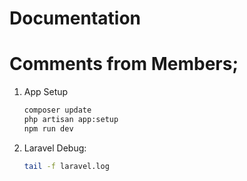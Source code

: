 # Documentation

# Comments from Members;

1. App Setup
    ```bash
    composer update
    php artisan app:setup
    npm run dev
    ```

2. Laravel Debug:
    ```bash
    tail -f laravel.log
    ```
